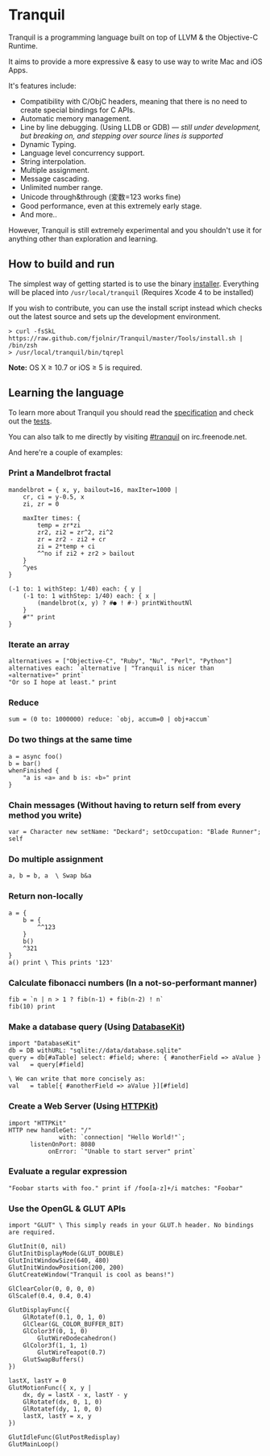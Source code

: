 # Tranquil

Tranquil is a programming language built on top of LLVM & the Objective-C Runtime.

It aims to provide a more expressive & easy to use way to write Mac and iOS Apps.

It's features include:

* Compatibility with C/ObjC headers, meaning that there is no need to create special bindings for C APIs.
* Automatic memory management.
* Line by line debugging. (Using LLDB or GDB) — *still under development, but breaking on, and stepping over source lines is supported*
* Dynamic Typing.
* Language level concurrency support.
* String interpolation.
* Multiple assignment.
* Message cascading.
* Unlimited number range.
* Unicode through&through (変数=123 works fine)
* Good performance, even at this extremely early stage.
* And more..

However, Tranquil is still extremely experimental and you shouldn't use it for anything other than exploration and learning.

## How to build and run

The simplest way of getting started is to use the binary [installer](http://d.asgeirsson.is/OyVZ). Everything will be placed into `/usr/local/tranquil` (Requires Xcode 4 to be installed)

If you wish to contribute, you can use the install script instead which checks out the latest source and sets up the development environment.

    > curl -fsSkL https://raw.github.com/fjolnir/Tranquil/master/Tools/install.sh | /bin/zsh
    > /usr/local/tranquil/bin/tqrepl

**Note:** OS X ≥ 10.7 or iOS ≥ 5 is required.

## Learning the language

To learn more about Tranquil you should read the [specification](https://github.com/fjolnir/Tranquil/blob/master/Docs/Tranquil%20Spec.md) and check out the [tests](https://github.com/fjolnir/Tranquil/blob/master/Tests).

You can also talk to me directly by visiting [#tranquil](irc://irc.freenode.net/tranquil) on irc.freenode.net.

And here're a couple of examples:

### Print a Mandelbrot fractal

```
mandelbrot = { x, y, bailout=16, maxIter=1000 |
    cr, ci = y-0.5, x
    zi, zr = 0
 
    maxIter times: {
        temp = zr*zi
        zr2, zi2 = zr^2, zi^2
        zr = zr2 - zi2 + cr
        zi = 2*temp + ci
        ^^no if zi2 + zr2 > bailout
    }
    ^yes
}
 
(-1 to: 1 withStep: 1/40) each: { y |
    (-1 to: 1 withStep: 1/40) each: { x |
        (mandelbrot(x, y) ? #● ! #◦) printWithoutNl
    }
    #"" print
}
```

### Iterate an array

```
alternatives = ["Objective-C", "Ruby", "Nu", "Perl", "Python"]
alternatives each: `alternative | "Tranquil is nicer than «alternative»" print`
"Or so I hope at least." print
```

### Reduce

```
sum = (0 to: 1000000) reduce: `obj, accum=0 | obj+accum`
```

### Do two things at the same time

```
a = async foo()
b = bar()
whenFinished {
    "a is «a» and b is: «b»" print
}
```

### Chain messages (Without having to return self from every method you write)

```
var = Character new setName: "Deckard"; setOccupation: "Blade Runner"; self
```

### Do multiple assignment

```
a, b = b, a  \ Swap b&a
```

### Return non-locally

```
a = {
    b = {
        ^^123
    }
    b()
    ^321
}
a() print \ This prints '123'
```

### Calculate fibonacci numbers (In a not-so-performant manner)

```
fib = `n | n > 1 ? fib(n-1) + fib(n-2) ! n`
fib(10) print
```

### Make a database query (Using [DatabaseKit](http://github.com/fjolnir/DatabaseKit))

    import "DatabaseKit"
    db = DB withURL: "sqlite://data/database.sqlite"
    query = db[#aTable] select: #field; where: { #anotherField => aValue }
    val   = query[#field]
    
    \ We can write that more concisely as:
    val   = table[{ #anotherField => aValue }][#field]
    
### Create a Web Server (Using [HTTPKit](http://github.com/fjolnir/HTTPKit))

    import "HTTPKit"
    HTTP new handleGet: "/"
                  with: `connection| "Hello World!"`;
          listenOnPort: 8080
               onError: `"Unable to start server" print`
    
### Evaluate a regular expression

```
"Foobar starts with foo." print if /foo[a-z]+/i matches: "Foobar"
```

### Use the OpenGL & GLUT APIs

```
import "GLUT" \ This simply reads in your GLUT.h header. No bindings are required.

GlutInit(0, nil)
GlutInitDisplayMode(GLUT_DOUBLE)
GlutInitWindowSize(640, 480)
GlutInitWindowPosition(200, 200)
GlutCreateWindow("Tranquil is cool as beans!")

GlClearColor(0, 0, 0, 0)
GlScalef(0.4, 0.4, 0.4)

GlutDisplayFunc({
    GlRotatef(0.1, 0, 1, 0)
    GlClear(GL_COLOR_BUFFER_BIT)
    GlColor3f(0, 1, 0)
        GlutWireDodecahedron()
    GlColor3f(1, 1, 1)
        GlutWireTeapot(0.7)
    GlutSwapBuffers()
})

lastX, lastY = 0
GlutMotionFunc({ x, y |
    dx, dy = lastX - x, lastY - y
    GlRotatef(dx, 0, 1, 0)
    GlRotatef(dy, 1, 0, 0)
    lastX, lastY = x, y
})

GlutIdleFunc(GlutPostRedisplay)
GlutMainLoop()
```
